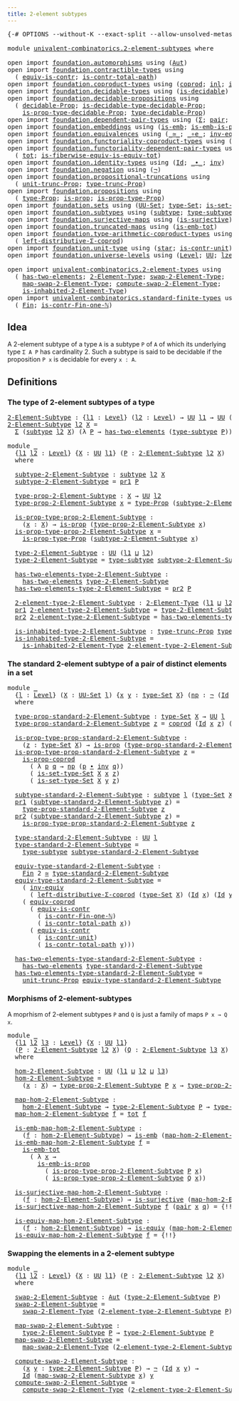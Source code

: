 ```yaml
---
title: 2-element subtypes
---
```


<pre class="Agda"><a id="44" class="Symbol">{-#</a> <a id="48" class="Keyword">OPTIONS</a> <a id="56" class="Pragma">--without-K</a> <a id="68" class="Pragma">--exact-split</a> <a id="82" class="Pragma">--allow-unsolved-metas</a> <a id="105" class="Symbol">#-}</a>

<a id="110" class="Keyword">module</a> <a id="117" href="univalent-combinatorics.2-element-subtypes.html" class="Module">univalent-combinatorics.2-element-subtypes</a> <a id="160" class="Keyword">where</a>

<a id="167" class="Keyword">open</a> <a id="172" class="Keyword">import</a> <a id="179" href="foundation.automorphisms.html" class="Module">foundation.automorphisms</a> <a id="204" class="Keyword">using</a> <a id="210" class="Symbol">(</a><a id="211" href="foundation.automorphisms.html#1210" class="Function">Aut</a><a id="214" class="Symbol">)</a>
<a id="216" class="Keyword">open</a> <a id="221" class="Keyword">import</a> <a id="228" href="foundation.contractible-types.html" class="Module">foundation.contractible-types</a> <a id="258" class="Keyword">using</a>
  <a id="266" class="Symbol">(</a> <a id="268" href="foundation-core.contractible-types.html#4237" class="Function">equiv-is-contr</a><a id="282" class="Symbol">;</a> <a id="284" href="foundation-core.contractible-types.html#1970" class="Function">is-contr-total-path</a><a id="303" class="Symbol">)</a>
<a id="305" class="Keyword">open</a> <a id="310" class="Keyword">import</a> <a id="317" href="foundation.coproduct-types.html" class="Module">foundation.coproduct-types</a> <a id="344" class="Keyword">using</a> <a id="350" class="Symbol">(</a><a id="351" href="foundation.coproduct-types.html#1168" class="Datatype">coprod</a><a id="357" class="Symbol">;</a> <a id="359" href="foundation.coproduct-types.html#1239" class="InductiveConstructor">inl</a><a id="362" class="Symbol">;</a> <a id="364" href="foundation.coproduct-types.html#1262" class="InductiveConstructor">inr</a><a id="367" class="Symbol">;</a> <a id="369" href="foundation.coproduct-types.html#5882" class="Function">is-prop-coprod</a><a id="383" class="Symbol">)</a>
<a id="385" class="Keyword">open</a> <a id="390" class="Keyword">import</a> <a id="397" href="foundation.decidable-types.html" class="Module">foundation.decidable-types</a> <a id="424" class="Keyword">using</a> <a id="430" class="Symbol">(</a><a id="431" href="foundation.decidable-types.html#1905" class="Function">is-decidable</a><a id="443" class="Symbol">)</a>
<a id="445" class="Keyword">open</a> <a id="450" class="Keyword">import</a> <a id="457" href="foundation.decidable-propositions.html" class="Module">foundation.decidable-propositions</a> <a id="491" class="Keyword">using</a>
  <a id="499" class="Symbol">(</a> <a id="501" href="foundation.decidable-propositions.html#1883" class="Function">decidable-Prop</a><a id="515" class="Symbol">;</a> <a id="517" href="foundation.decidable-propositions.html#2371" class="Function">is-decidable-type-decidable-Prop</a><a id="549" class="Symbol">;</a>
    <a id="555" href="foundation.decidable-propositions.html#2238" class="Function">is-prop-type-decidable-Prop</a><a id="582" class="Symbol">;</a> <a id="584" href="foundation.decidable-propositions.html#2141" class="Function">type-decidable-Prop</a><a id="603" class="Symbol">)</a>
<a id="605" class="Keyword">open</a> <a id="610" class="Keyword">import</a> <a id="617" href="foundation.dependent-pair-types.html" class="Module">foundation.dependent-pair-types</a> <a id="649" class="Keyword">using</a> <a id="655" class="Symbol">(</a><a id="656" href="foundation-core.dependent-pair-types.html#502" class="Record">Σ</a><a id="657" class="Symbol">;</a> <a id="659" href="foundation-core.dependent-pair-types.html#575" class="InductiveConstructor">pair</a><a id="663" class="Symbol">;</a> <a id="665" href="foundation-core.dependent-pair-types.html#592" class="Field">pr1</a><a id="668" class="Symbol">;</a> <a id="670" href="foundation-core.dependent-pair-types.html#604" class="Field">pr2</a><a id="673" class="Symbol">)</a>
<a id="675" class="Keyword">open</a> <a id="680" class="Keyword">import</a> <a id="687" href="foundation.embeddings.html" class="Module">foundation.embeddings</a> <a id="709" class="Keyword">using</a> <a id="715" class="Symbol">(</a><a id="716" href="foundation-core.embeddings.html#980" class="Function">is-emb</a><a id="722" class="Symbol">;</a> <a id="724" href="foundation.embeddings.html#2398" class="Function">is-emb-is-prop</a><a id="738" class="Symbol">)</a>
<a id="740" class="Keyword">open</a> <a id="745" class="Keyword">import</a> <a id="752" href="foundation.equivalences.html" class="Module">foundation.equivalences</a> <a id="776" class="Keyword">using</a> <a id="782" class="Symbol">(</a><a id="783" href="foundation-core.equivalences.html#1607" class="Function Operator">_≃_</a><a id="786" class="Symbol">;</a> <a id="788" href="foundation-core.equivalences.html#7843" class="Function Operator">_∘e_</a><a id="792" class="Symbol">;</a> <a id="794" href="foundation-core.equivalences.html#5707" class="Function">inv-equiv</a><a id="803" class="Symbol">;</a> <a id="805" href="foundation-core.equivalences.html#1542" class="Function">is-equiv</a><a id="813" class="Symbol">)</a>
<a id="815" class="Keyword">open</a> <a id="820" class="Keyword">import</a> <a id="827" href="foundation.functoriality-coproduct-types.html" class="Module">foundation.functoriality-coproduct-types</a> <a id="868" class="Keyword">using</a> <a id="874" class="Symbol">(</a><a id="875" href="foundation.functoriality-coproduct-types.html#4569" class="Function">equiv-coprod</a><a id="887" class="Symbol">)</a>
<a id="889" class="Keyword">open</a> <a id="894" class="Keyword">import</a> <a id="901" href="foundation.functoriality-dependent-pair-types.html" class="Module">foundation.functoriality-dependent-pair-types</a> <a id="947" class="Keyword">using</a>
  <a id="955" class="Symbol">(</a> <a id="957" href="foundation-core.functoriality-dependent-pair-types.html#1881" class="Function">tot</a><a id="960" class="Symbol">;</a> <a id="962" href="foundation-core.functoriality-dependent-pair-types.html#6256" class="Function">is-fiberwise-equiv-is-equiv-tot</a><a id="993" class="Symbol">)</a>
<a id="995" class="Keyword">open</a> <a id="1000" class="Keyword">import</a> <a id="1007" href="foundation.identity-types.html" class="Module">foundation.identity-types</a> <a id="1033" class="Keyword">using</a> <a id="1039" class="Symbol">(</a><a id="1040" href="foundation-core.identity-types.html#641" class="Datatype">Id</a><a id="1042" class="Symbol">;</a> <a id="1044" href="foundation-core.identity-types.html#1239" class="Function Operator">_∙_</a><a id="1047" class="Symbol">;</a> <a id="1049" href="foundation-core.identity-types.html#1552" class="Function">inv</a><a id="1052" class="Symbol">)</a>
<a id="1054" class="Keyword">open</a> <a id="1059" class="Keyword">import</a> <a id="1066" href="foundation.negation.html" class="Module">foundation.negation</a> <a id="1086" class="Keyword">using</a> <a id="1092" class="Symbol">(</a><a id="1093" href="foundation-core.negation.html#452" class="Function">¬</a><a id="1094" class="Symbol">)</a>
<a id="1096" class="Keyword">open</a> <a id="1101" class="Keyword">import</a> <a id="1108" href="foundation.propositional-truncations.html" class="Module">foundation.propositional-truncations</a> <a id="1145" class="Keyword">using</a>
  <a id="1153" class="Symbol">(</a> <a id="1155" href="foundation.propositional-truncations.html#2096" class="Function">unit-trunc-Prop</a><a id="1170" class="Symbol">;</a> <a id="1172" href="foundation.propositional-truncations.html#2012" class="Function">type-trunc-Prop</a><a id="1187" class="Symbol">)</a>
<a id="1189" class="Keyword">open</a> <a id="1194" class="Keyword">import</a> <a id="1201" href="foundation.propositions.html" class="Module">foundation.propositions</a> <a id="1225" class="Keyword">using</a>
  <a id="1233" class="Symbol">(</a> <a id="1235" href="foundation-core.propositions.html#1424" class="Function">type-Prop</a><a id="1244" class="Symbol">;</a> <a id="1246" href="foundation-core.propositions.html#1246" class="Function">is-prop</a><a id="1253" class="Symbol">;</a> <a id="1255" href="foundation-core.propositions.html#1491" class="Function">is-prop-type-Prop</a><a id="1272" class="Symbol">)</a>
<a id="1274" class="Keyword">open</a> <a id="1279" class="Keyword">import</a> <a id="1286" href="foundation.sets.html" class="Module">foundation.sets</a> <a id="1302" class="Keyword">using</a> <a id="1308" class="Symbol">(</a><a id="1309" href="foundation-core.sets.html#1177" class="Function">UU-Set</a><a id="1315" class="Symbol">;</a> <a id="1317" href="foundation-core.sets.html#1291" class="Function">type-Set</a><a id="1325" class="Symbol">;</a> <a id="1327" href="foundation-core.sets.html#1342" class="Function">is-set-type-Set</a><a id="1342" class="Symbol">)</a>
<a id="1344" class="Keyword">open</a> <a id="1349" class="Keyword">import</a> <a id="1356" href="foundation.subtypes.html" class="Module">foundation.subtypes</a> <a id="1376" class="Keyword">using</a> <a id="1382" class="Symbol">(</a><a id="1383" href="foundation-core.subtypes.html#1998" class="Function">subtype</a><a id="1390" class="Symbol">;</a> <a id="1392" href="foundation-core.subtypes.html#2362" class="Function">type-subtype</a><a id="1404" class="Symbol">)</a>
<a id="1406" class="Keyword">open</a> <a id="1411" class="Keyword">import</a> <a id="1418" href="foundation.surjective-maps.html" class="Module">foundation.surjective-maps</a> <a id="1445" class="Keyword">using</a> <a id="1451" class="Symbol">(</a><a id="1452" href="foundation.surjective-maps.html#1905" class="Function">is-surjective</a><a id="1465" class="Symbol">)</a>
<a id="1467" class="Keyword">open</a> <a id="1472" class="Keyword">import</a> <a id="1479" href="foundation.truncated-maps.html" class="Module">foundation.truncated-maps</a> <a id="1505" class="Keyword">using</a> <a id="1511" class="Symbol">(</a><a id="1512" href="foundation-core.truncated-maps.html#9389" class="Function">is-emb-tot</a><a id="1522" class="Symbol">)</a>
<a id="1524" class="Keyword">open</a> <a id="1529" class="Keyword">import</a> <a id="1536" href="foundation.type-arithmetic-coproduct-types.html" class="Module">foundation.type-arithmetic-coproduct-types</a> <a id="1579" class="Keyword">using</a>
  <a id="1587" class="Symbol">(</a> <a id="1589" href="foundation.type-arithmetic-coproduct-types.html#7217" class="Function">left-distributive-Σ-coprod</a><a id="1615" class="Symbol">)</a>
<a id="1617" class="Keyword">open</a> <a id="1622" class="Keyword">import</a> <a id="1629" href="foundation.unit-type.html" class="Module">foundation.unit-type</a> <a id="1650" class="Keyword">using</a> <a id="1656" class="Symbol">(</a><a id="1657" href="foundation.unit-type.html#999" class="InductiveConstructor">star</a><a id="1661" class="Symbol">;</a> <a id="1663" href="foundation.unit-type.html#1534" class="Function">is-contr-unit</a><a id="1676" class="Symbol">)</a>
<a id="1678" class="Keyword">open</a> <a id="1683" class="Keyword">import</a> <a id="1690" href="foundation.universe-levels.html" class="Module">foundation.universe-levels</a> <a id="1717" class="Keyword">using</a> <a id="1723" class="Symbol">(</a><a id="1724" href="Agda.Primitive.html#597" class="Postulate">Level</a><a id="1729" class="Symbol">;</a> <a id="1731" href="foundation-core.universe-levels.html#222" class="Primitive">UU</a><a id="1733" class="Symbol">;</a> <a id="1735" href="Agda.Primitive.html#764" class="Primitive">lzero</a><a id="1740" class="Symbol">;</a> <a id="1742" href="Agda.Primitive.html#780" class="Primitive">lsuc</a><a id="1746" class="Symbol">;</a> <a id="1748" href="Agda.Primitive.html#810" class="Primitive Operator">_⊔_</a><a id="1751" class="Symbol">)</a>

<a id="1754" class="Keyword">open</a> <a id="1759" class="Keyword">import</a> <a id="1766" href="univalent-combinatorics.2-element-types.html" class="Module">univalent-combinatorics.2-element-types</a> <a id="1806" class="Keyword">using</a>
  <a id="1814" class="Symbol">(</a> <a id="1816" href="univalent-combinatorics.2-element-types.html#4408" class="Function">has-two-elements</a><a id="1832" class="Symbol">;</a> <a id="1834" href="univalent-combinatorics.2-element-types.html#4743" class="Function">2-Element-Type</a><a id="1848" class="Symbol">;</a> <a id="1850" href="univalent-combinatorics.2-element-types.html#20848" class="Function">swap-2-Element-Type</a><a id="1869" class="Symbol">;</a>
    <a id="1875" href="univalent-combinatorics.2-element-types.html#21089" class="Function">map-swap-2-Element-Type</a><a id="1898" class="Symbol">;</a> <a id="1900" href="univalent-combinatorics.2-element-types.html#21849" class="Function">compute-swap-2-Element-Type</a><a id="1927" class="Symbol">;</a>
    <a id="1933" href="univalent-combinatorics.2-element-types.html#5137" class="Function">is-inhabited-2-Element-Type</a><a id="1960" class="Symbol">)</a>
<a id="1962" class="Keyword">open</a> <a id="1967" class="Keyword">import</a> <a id="1974" href="univalent-combinatorics.standard-finite-types.html" class="Module">univalent-combinatorics.standard-finite-types</a> <a id="2020" class="Keyword">using</a>
  <a id="2028" class="Symbol">(</a> <a id="2030" href="univalent-combinatorics.standard-finite-types.html#2085" class="Function">Fin</a><a id="2033" class="Symbol">;</a> <a id="2035" href="univalent-combinatorics.standard-finite-types.html#4375" class="Function">is-contr-Fin-one-ℕ</a><a id="2053" class="Symbol">)</a>
</pre>
## Idea

A 2-element subtype of a type `A` is a subtype `P` of `A` of which its underlying type `Σ A P` has cardinality 2. Such a subtype is said to be decidable if the proposition `P x` is decidable for every `x : A`.

## Definitions

### The type of 2-element subtypes of a type

<pre class="Agda"><a id="2-Element-Subtype"></a><a id="2350" href="univalent-combinatorics.2-element-subtypes.html#2350" class="Function">2-Element-Subtype</a> <a id="2368" class="Symbol">:</a> <a id="2370" class="Symbol">{</a><a id="2371" href="univalent-combinatorics.2-element-subtypes.html#2371" class="Bound">l1</a> <a id="2374" class="Symbol">:</a> <a id="2376" href="Agda.Primitive.html#597" class="Postulate">Level</a><a id="2381" class="Symbol">}</a> <a id="2383" class="Symbol">(</a><a id="2384" href="univalent-combinatorics.2-element-subtypes.html#2384" class="Bound">l2</a> <a id="2387" class="Symbol">:</a> <a id="2389" href="Agda.Primitive.html#597" class="Postulate">Level</a><a id="2394" class="Symbol">)</a> <a id="2396" class="Symbol">→</a> <a id="2398" href="foundation-core.universe-levels.html#222" class="Primitive">UU</a> <a id="2401" href="univalent-combinatorics.2-element-subtypes.html#2371" class="Bound">l1</a> <a id="2404" class="Symbol">→</a> <a id="2406" href="foundation-core.universe-levels.html#222" class="Primitive">UU</a> <a id="2409" class="Symbol">(</a><a id="2410" href="univalent-combinatorics.2-element-subtypes.html#2371" class="Bound">l1</a> <a id="2413" href="Agda.Primitive.html#810" class="Primitive Operator">⊔</a> <a id="2415" href="Agda.Primitive.html#780" class="Primitive">lsuc</a> <a id="2420" href="univalent-combinatorics.2-element-subtypes.html#2384" class="Bound">l2</a><a id="2422" class="Symbol">)</a>
<a id="2424" href="univalent-combinatorics.2-element-subtypes.html#2350" class="Function">2-Element-Subtype</a> <a id="2442" href="univalent-combinatorics.2-element-subtypes.html#2442" class="Bound">l2</a> <a id="2445" href="univalent-combinatorics.2-element-subtypes.html#2445" class="Bound">X</a> <a id="2447" class="Symbol">=</a>
  <a id="2451" href="foundation-core.dependent-pair-types.html#502" class="Record">Σ</a> <a id="2453" class="Symbol">(</a><a id="2454" href="foundation-core.subtypes.html#1998" class="Function">subtype</a> <a id="2462" href="univalent-combinatorics.2-element-subtypes.html#2442" class="Bound">l2</a> <a id="2465" href="univalent-combinatorics.2-element-subtypes.html#2445" class="Bound">X</a><a id="2466" class="Symbol">)</a> <a id="2468" class="Symbol">(λ</a> <a id="2471" href="univalent-combinatorics.2-element-subtypes.html#2471" class="Bound">P</a> <a id="2473" class="Symbol">→</a> <a id="2475" href="univalent-combinatorics.2-element-types.html#4408" class="Function">has-two-elements</a> <a id="2492" class="Symbol">(</a><a id="2493" href="foundation-core.subtypes.html#2362" class="Function">type-subtype</a> <a id="2506" href="univalent-combinatorics.2-element-subtypes.html#2471" class="Bound">P</a><a id="2507" class="Symbol">))</a>

<a id="2511" class="Keyword">module</a> <a id="2518" href="univalent-combinatorics.2-element-subtypes.html#2518" class="Module">_</a>
  <a id="2522" class="Symbol">{</a><a id="2523" href="univalent-combinatorics.2-element-subtypes.html#2523" class="Bound">l1</a> <a id="2526" href="univalent-combinatorics.2-element-subtypes.html#2526" class="Bound">l2</a> <a id="2529" class="Symbol">:</a> <a id="2531" href="Agda.Primitive.html#597" class="Postulate">Level</a><a id="2536" class="Symbol">}</a> <a id="2538" class="Symbol">{</a><a id="2539" href="univalent-combinatorics.2-element-subtypes.html#2539" class="Bound">X</a> <a id="2541" class="Symbol">:</a> <a id="2543" href="foundation-core.universe-levels.html#222" class="Primitive">UU</a> <a id="2546" href="univalent-combinatorics.2-element-subtypes.html#2523" class="Bound">l1</a><a id="2548" class="Symbol">}</a> <a id="2550" class="Symbol">(</a><a id="2551" href="univalent-combinatorics.2-element-subtypes.html#2551" class="Bound">P</a> <a id="2553" class="Symbol">:</a> <a id="2555" href="univalent-combinatorics.2-element-subtypes.html#2350" class="Function">2-Element-Subtype</a> <a id="2573" href="univalent-combinatorics.2-element-subtypes.html#2526" class="Bound">l2</a> <a id="2576" href="univalent-combinatorics.2-element-subtypes.html#2539" class="Bound">X</a><a id="2577" class="Symbol">)</a>
  <a id="2581" class="Keyword">where</a>
  
  <a id="2592" href="univalent-combinatorics.2-element-subtypes.html#2592" class="Function">subtype-2-Element-Subtype</a> <a id="2618" class="Symbol">:</a> <a id="2620" href="foundation-core.subtypes.html#1998" class="Function">subtype</a> <a id="2628" href="univalent-combinatorics.2-element-subtypes.html#2526" class="Bound">l2</a> <a id="2631" href="univalent-combinatorics.2-element-subtypes.html#2539" class="Bound">X</a>
  <a id="2635" href="univalent-combinatorics.2-element-subtypes.html#2592" class="Function">subtype-2-Element-Subtype</a> <a id="2661" class="Symbol">=</a> <a id="2663" href="foundation-core.dependent-pair-types.html#592" class="Field">pr1</a> <a id="2667" href="univalent-combinatorics.2-element-subtypes.html#2551" class="Bound">P</a>

  <a id="2672" href="univalent-combinatorics.2-element-subtypes.html#2672" class="Function">type-prop-2-Element-Subtype</a> <a id="2700" class="Symbol">:</a> <a id="2702" href="univalent-combinatorics.2-element-subtypes.html#2539" class="Bound">X</a> <a id="2704" class="Symbol">→</a> <a id="2706" href="foundation-core.universe-levels.html#222" class="Primitive">UU</a> <a id="2709" href="univalent-combinatorics.2-element-subtypes.html#2526" class="Bound">l2</a>
  <a id="2714" href="univalent-combinatorics.2-element-subtypes.html#2672" class="Function">type-prop-2-Element-Subtype</a> <a id="2742" href="univalent-combinatorics.2-element-subtypes.html#2742" class="Bound">x</a> <a id="2744" class="Symbol">=</a> <a id="2746" href="foundation-core.propositions.html#1424" class="Function">type-Prop</a> <a id="2756" class="Symbol">(</a><a id="2757" href="univalent-combinatorics.2-element-subtypes.html#2592" class="Function">subtype-2-Element-Subtype</a> <a id="2783" href="univalent-combinatorics.2-element-subtypes.html#2742" class="Bound">x</a><a id="2784" class="Symbol">)</a>

  <a id="2789" href="univalent-combinatorics.2-element-subtypes.html#2789" class="Function">is-prop-type-prop-2-Element-Subtype</a> <a id="2825" class="Symbol">:</a>
    <a id="2831" class="Symbol">(</a><a id="2832" href="univalent-combinatorics.2-element-subtypes.html#2832" class="Bound">x</a> <a id="2834" class="Symbol">:</a> <a id="2836" href="univalent-combinatorics.2-element-subtypes.html#2539" class="Bound">X</a><a id="2837" class="Symbol">)</a> <a id="2839" class="Symbol">→</a> <a id="2841" href="foundation-core.propositions.html#1246" class="Function">is-prop</a> <a id="2849" class="Symbol">(</a><a id="2850" href="univalent-combinatorics.2-element-subtypes.html#2672" class="Function">type-prop-2-Element-Subtype</a> <a id="2878" href="univalent-combinatorics.2-element-subtypes.html#2832" class="Bound">x</a><a id="2879" class="Symbol">)</a>
  <a id="2883" href="univalent-combinatorics.2-element-subtypes.html#2789" class="Function">is-prop-type-prop-2-Element-Subtype</a> <a id="2919" href="univalent-combinatorics.2-element-subtypes.html#2919" class="Bound">x</a> <a id="2921" class="Symbol">=</a>
    <a id="2927" href="foundation-core.propositions.html#1491" class="Function">is-prop-type-Prop</a> <a id="2945" class="Symbol">(</a><a id="2946" href="univalent-combinatorics.2-element-subtypes.html#2592" class="Function">subtype-2-Element-Subtype</a> <a id="2972" href="univalent-combinatorics.2-element-subtypes.html#2919" class="Bound">x</a><a id="2973" class="Symbol">)</a>

  <a id="2978" href="univalent-combinatorics.2-element-subtypes.html#2978" class="Function">type-2-Element-Subtype</a> <a id="3001" class="Symbol">:</a> <a id="3003" href="foundation-core.universe-levels.html#222" class="Primitive">UU</a> <a id="3006" class="Symbol">(</a><a id="3007" href="univalent-combinatorics.2-element-subtypes.html#2523" class="Bound">l1</a> <a id="3010" href="Agda.Primitive.html#810" class="Primitive Operator">⊔</a> <a id="3012" href="univalent-combinatorics.2-element-subtypes.html#2526" class="Bound">l2</a><a id="3014" class="Symbol">)</a>
  <a id="3018" href="univalent-combinatorics.2-element-subtypes.html#2978" class="Function">type-2-Element-Subtype</a> <a id="3041" class="Symbol">=</a> <a id="3043" href="foundation-core.subtypes.html#2362" class="Function">type-subtype</a> <a id="3056" href="univalent-combinatorics.2-element-subtypes.html#2592" class="Function">subtype-2-Element-Subtype</a>

  <a id="3085" href="univalent-combinatorics.2-element-subtypes.html#3085" class="Function">has-two-elements-type-2-Element-Subtype</a> <a id="3125" class="Symbol">:</a>
    <a id="3131" href="univalent-combinatorics.2-element-types.html#4408" class="Function">has-two-elements</a> <a id="3148" href="univalent-combinatorics.2-element-subtypes.html#2978" class="Function">type-2-Element-Subtype</a>
  <a id="3173" href="univalent-combinatorics.2-element-subtypes.html#3085" class="Function">has-two-elements-type-2-Element-Subtype</a> <a id="3213" class="Symbol">=</a> <a id="3215" href="foundation-core.dependent-pair-types.html#604" class="Field">pr2</a> <a id="3219" href="univalent-combinatorics.2-element-subtypes.html#2551" class="Bound">P</a>

  <a id="3224" href="univalent-combinatorics.2-element-subtypes.html#3224" class="Function">2-element-type-2-Element-Subtype</a> <a id="3257" class="Symbol">:</a> <a id="3259" href="univalent-combinatorics.2-element-types.html#4743" class="Function">2-Element-Type</a> <a id="3274" class="Symbol">(</a><a id="3275" href="univalent-combinatorics.2-element-subtypes.html#2523" class="Bound">l1</a> <a id="3278" href="Agda.Primitive.html#810" class="Primitive Operator">⊔</a> <a id="3280" href="univalent-combinatorics.2-element-subtypes.html#2526" class="Bound">l2</a><a id="3282" class="Symbol">)</a>
  <a id="3286" href="foundation-core.dependent-pair-types.html#592" class="Field">pr1</a> <a id="3290" href="univalent-combinatorics.2-element-subtypes.html#3224" class="Function">2-element-type-2-Element-Subtype</a> <a id="3323" class="Symbol">=</a> <a id="3325" href="univalent-combinatorics.2-element-subtypes.html#2978" class="Function">type-2-Element-Subtype</a>
  <a id="3350" href="foundation-core.dependent-pair-types.html#604" class="Field">pr2</a> <a id="3354" href="univalent-combinatorics.2-element-subtypes.html#3224" class="Function">2-element-type-2-Element-Subtype</a> <a id="3387" class="Symbol">=</a> <a id="3389" href="univalent-combinatorics.2-element-subtypes.html#3085" class="Function">has-two-elements-type-2-Element-Subtype</a>

  <a id="3432" href="univalent-combinatorics.2-element-subtypes.html#3432" class="Function">is-inhabited-type-2-Element-Subtype</a> <a id="3468" class="Symbol">:</a> <a id="3470" href="foundation.propositional-truncations.html#2012" class="Function">type-trunc-Prop</a> <a id="3486" href="univalent-combinatorics.2-element-subtypes.html#2978" class="Function">type-2-Element-Subtype</a>
  <a id="3511" href="univalent-combinatorics.2-element-subtypes.html#3432" class="Function">is-inhabited-type-2-Element-Subtype</a> <a id="3547" class="Symbol">=</a>
    <a id="3553" href="univalent-combinatorics.2-element-types.html#5137" class="Function">is-inhabited-2-Element-Type</a> <a id="3581" href="univalent-combinatorics.2-element-subtypes.html#3224" class="Function">2-element-type-2-Element-Subtype</a>
</pre>
### The standard 2-element subtype of a pair of distinct elements in a set

<pre class="Agda"><a id="3703" class="Keyword">module</a> <a id="3710" href="univalent-combinatorics.2-element-subtypes.html#3710" class="Module">_</a>
  <a id="3714" class="Symbol">{</a><a id="3715" href="univalent-combinatorics.2-element-subtypes.html#3715" class="Bound">l</a> <a id="3717" class="Symbol">:</a> <a id="3719" href="Agda.Primitive.html#597" class="Postulate">Level</a><a id="3724" class="Symbol">}</a> <a id="3726" class="Symbol">(</a><a id="3727" href="univalent-combinatorics.2-element-subtypes.html#3727" class="Bound">X</a> <a id="3729" class="Symbol">:</a> <a id="3731" href="foundation-core.sets.html#1177" class="Function">UU-Set</a> <a id="3738" href="univalent-combinatorics.2-element-subtypes.html#3715" class="Bound">l</a><a id="3739" class="Symbol">)</a> <a id="3741" class="Symbol">{</a><a id="3742" href="univalent-combinatorics.2-element-subtypes.html#3742" class="Bound">x</a> <a id="3744" href="univalent-combinatorics.2-element-subtypes.html#3744" class="Bound">y</a> <a id="3746" class="Symbol">:</a> <a id="3748" href="foundation-core.sets.html#1291" class="Function">type-Set</a> <a id="3757" href="univalent-combinatorics.2-element-subtypes.html#3727" class="Bound">X</a><a id="3758" class="Symbol">}</a> <a id="3760" class="Symbol">(</a><a id="3761" href="univalent-combinatorics.2-element-subtypes.html#3761" class="Bound">np</a> <a id="3764" class="Symbol">:</a> <a id="3766" href="foundation-core.negation.html#452" class="Function">¬</a> <a id="3768" class="Symbol">(</a><a id="3769" href="foundation-core.identity-types.html#641" class="Datatype">Id</a> <a id="3772" href="univalent-combinatorics.2-element-subtypes.html#3742" class="Bound">x</a> <a id="3774" href="univalent-combinatorics.2-element-subtypes.html#3744" class="Bound">y</a><a id="3775" class="Symbol">))</a>
  <a id="3780" class="Keyword">where</a>

  <a id="3789" href="univalent-combinatorics.2-element-subtypes.html#3789" class="Function">type-prop-standard-2-Element-Subtype</a> <a id="3826" class="Symbol">:</a> <a id="3828" href="foundation-core.sets.html#1291" class="Function">type-Set</a> <a id="3837" href="univalent-combinatorics.2-element-subtypes.html#3727" class="Bound">X</a> <a id="3839" class="Symbol">→</a> <a id="3841" href="foundation-core.universe-levels.html#222" class="Primitive">UU</a> <a id="3844" href="univalent-combinatorics.2-element-subtypes.html#3715" class="Bound">l</a>
  <a id="3848" href="univalent-combinatorics.2-element-subtypes.html#3789" class="Function">type-prop-standard-2-Element-Subtype</a> <a id="3885" href="univalent-combinatorics.2-element-subtypes.html#3885" class="Bound">z</a> <a id="3887" class="Symbol">=</a> <a id="3889" href="foundation.coproduct-types.html#1168" class="Datatype">coprod</a> <a id="3896" class="Symbol">(</a><a id="3897" href="foundation-core.identity-types.html#641" class="Datatype">Id</a> <a id="3900" href="univalent-combinatorics.2-element-subtypes.html#3742" class="Bound">x</a> <a id="3902" href="univalent-combinatorics.2-element-subtypes.html#3885" class="Bound">z</a><a id="3903" class="Symbol">)</a> <a id="3905" class="Symbol">(</a><a id="3906" href="foundation-core.identity-types.html#641" class="Datatype">Id</a> <a id="3909" href="univalent-combinatorics.2-element-subtypes.html#3744" class="Bound">y</a> <a id="3911" href="univalent-combinatorics.2-element-subtypes.html#3885" class="Bound">z</a><a id="3912" class="Symbol">)</a>

  <a id="3917" href="univalent-combinatorics.2-element-subtypes.html#3917" class="Function">is-prop-type-prop-standard-2-Element-Subtype</a> <a id="3962" class="Symbol">:</a>
    <a id="3968" class="Symbol">(</a><a id="3969" href="univalent-combinatorics.2-element-subtypes.html#3969" class="Bound">z</a> <a id="3971" class="Symbol">:</a> <a id="3973" href="foundation-core.sets.html#1291" class="Function">type-Set</a> <a id="3982" href="univalent-combinatorics.2-element-subtypes.html#3727" class="Bound">X</a><a id="3983" class="Symbol">)</a> <a id="3985" class="Symbol">→</a> <a id="3987" href="foundation-core.propositions.html#1246" class="Function">is-prop</a> <a id="3995" class="Symbol">(</a><a id="3996" href="univalent-combinatorics.2-element-subtypes.html#3789" class="Function">type-prop-standard-2-Element-Subtype</a> <a id="4033" href="univalent-combinatorics.2-element-subtypes.html#3969" class="Bound">z</a><a id="4034" class="Symbol">)</a>
  <a id="4038" href="univalent-combinatorics.2-element-subtypes.html#3917" class="Function">is-prop-type-prop-standard-2-Element-Subtype</a> <a id="4083" href="univalent-combinatorics.2-element-subtypes.html#4083" class="Bound">z</a> <a id="4085" class="Symbol">=</a>
    <a id="4091" href="foundation.coproduct-types.html#5882" class="Function">is-prop-coprod</a>
      <a id="4112" class="Symbol">(</a> <a id="4114" class="Symbol">λ</a> <a id="4116" href="univalent-combinatorics.2-element-subtypes.html#4116" class="Bound">p</a> <a id="4118" href="univalent-combinatorics.2-element-subtypes.html#4118" class="Bound">q</a> <a id="4120" class="Symbol">→</a> <a id="4122" href="univalent-combinatorics.2-element-subtypes.html#3761" class="Bound">np</a> <a id="4125" class="Symbol">(</a><a id="4126" href="univalent-combinatorics.2-element-subtypes.html#4116" class="Bound">p</a> <a id="4128" href="foundation-core.identity-types.html#1239" class="Function Operator">∙</a> <a id="4130" href="foundation-core.identity-types.html#1552" class="Function">inv</a> <a id="4134" href="univalent-combinatorics.2-element-subtypes.html#4118" class="Bound">q</a><a id="4135" class="Symbol">))</a>
      <a id="4144" class="Symbol">(</a> <a id="4146" href="foundation-core.sets.html#1342" class="Function">is-set-type-Set</a> <a id="4162" href="univalent-combinatorics.2-element-subtypes.html#3727" class="Bound">X</a> <a id="4164" href="univalent-combinatorics.2-element-subtypes.html#3742" class="Bound">x</a> <a id="4166" href="univalent-combinatorics.2-element-subtypes.html#4083" class="Bound">z</a><a id="4167" class="Symbol">)</a>
      <a id="4175" class="Symbol">(</a> <a id="4177" href="foundation-core.sets.html#1342" class="Function">is-set-type-Set</a> <a id="4193" href="univalent-combinatorics.2-element-subtypes.html#3727" class="Bound">X</a> <a id="4195" href="univalent-combinatorics.2-element-subtypes.html#3744" class="Bound">y</a> <a id="4197" href="univalent-combinatorics.2-element-subtypes.html#4083" class="Bound">z</a><a id="4198" class="Symbol">)</a>

  <a id="4203" href="univalent-combinatorics.2-element-subtypes.html#4203" class="Function">subtype-standard-2-Element-Subtype</a> <a id="4238" class="Symbol">:</a> <a id="4240" href="foundation-core.subtypes.html#1998" class="Function">subtype</a> <a id="4248" href="univalent-combinatorics.2-element-subtypes.html#3715" class="Bound">l</a> <a id="4250" class="Symbol">(</a><a id="4251" href="foundation-core.sets.html#1291" class="Function">type-Set</a> <a id="4260" href="univalent-combinatorics.2-element-subtypes.html#3727" class="Bound">X</a><a id="4261" class="Symbol">)</a>
  <a id="4265" href="foundation-core.dependent-pair-types.html#592" class="Field">pr1</a> <a id="4269" class="Symbol">(</a><a id="4270" href="univalent-combinatorics.2-element-subtypes.html#4203" class="Function">subtype-standard-2-Element-Subtype</a> <a id="4305" href="univalent-combinatorics.2-element-subtypes.html#4305" class="Bound">z</a><a id="4306" class="Symbol">)</a> <a id="4308" class="Symbol">=</a>
    <a id="4314" href="univalent-combinatorics.2-element-subtypes.html#3789" class="Function">type-prop-standard-2-Element-Subtype</a> <a id="4351" href="univalent-combinatorics.2-element-subtypes.html#4305" class="Bound">z</a>
  <a id="4355" href="foundation-core.dependent-pair-types.html#604" class="Field">pr2</a> <a id="4359" class="Symbol">(</a><a id="4360" href="univalent-combinatorics.2-element-subtypes.html#4203" class="Function">subtype-standard-2-Element-Subtype</a> <a id="4395" href="univalent-combinatorics.2-element-subtypes.html#4395" class="Bound">z</a><a id="4396" class="Symbol">)</a> <a id="4398" class="Symbol">=</a>
    <a id="4404" href="univalent-combinatorics.2-element-subtypes.html#3917" class="Function">is-prop-type-prop-standard-2-Element-Subtype</a> <a id="4449" href="univalent-combinatorics.2-element-subtypes.html#4395" class="Bound">z</a>

  <a id="4454" href="univalent-combinatorics.2-element-subtypes.html#4454" class="Function">type-standard-2-Element-Subtype</a> <a id="4486" class="Symbol">:</a> <a id="4488" href="foundation-core.universe-levels.html#222" class="Primitive">UU</a> <a id="4491" href="univalent-combinatorics.2-element-subtypes.html#3715" class="Bound">l</a>
  <a id="4495" href="univalent-combinatorics.2-element-subtypes.html#4454" class="Function">type-standard-2-Element-Subtype</a> <a id="4527" class="Symbol">=</a>
    <a id="4533" href="foundation-core.subtypes.html#2362" class="Function">type-subtype</a> <a id="4546" href="univalent-combinatorics.2-element-subtypes.html#4203" class="Function">subtype-standard-2-Element-Subtype</a>

  <a id="4584" href="univalent-combinatorics.2-element-subtypes.html#4584" class="Function">equiv-type-standard-2-Element-Subtype</a> <a id="4622" class="Symbol">:</a>
    <a id="4628" href="univalent-combinatorics.standard-finite-types.html#2085" class="Function">Fin</a> <a id="4632" class="Number">2</a> <a id="4634" href="foundation-core.equivalences.html#1607" class="Function Operator">≃</a> <a id="4636" href="univalent-combinatorics.2-element-subtypes.html#4454" class="Function">type-standard-2-Element-Subtype</a>
  <a id="4670" href="univalent-combinatorics.2-element-subtypes.html#4584" class="Function">equiv-type-standard-2-Element-Subtype</a> <a id="4708" class="Symbol">=</a>
    <a id="4714" class="Symbol">(</a> <a id="4716" href="foundation-core.equivalences.html#5707" class="Function">inv-equiv</a>
      <a id="4732" class="Symbol">(</a> <a id="4734" href="foundation.type-arithmetic-coproduct-types.html#7217" class="Function">left-distributive-Σ-coprod</a> <a id="4761" class="Symbol">(</a><a id="4762" href="foundation-core.sets.html#1291" class="Function">type-Set</a> <a id="4771" href="univalent-combinatorics.2-element-subtypes.html#3727" class="Bound">X</a><a id="4772" class="Symbol">)</a> <a id="4774" class="Symbol">(</a><a id="4775" href="foundation-core.identity-types.html#641" class="Datatype">Id</a> <a id="4778" href="univalent-combinatorics.2-element-subtypes.html#3742" class="Bound">x</a><a id="4779" class="Symbol">)</a> <a id="4781" class="Symbol">(</a><a id="4782" href="foundation-core.identity-types.html#641" class="Datatype">Id</a> <a id="4785" href="univalent-combinatorics.2-element-subtypes.html#3744" class="Bound">y</a><a id="4786" class="Symbol">)))</a> <a id="4790" href="foundation-core.equivalences.html#7843" class="Function Operator">∘e</a>
    <a id="4797" class="Symbol">(</a> <a id="4799" href="foundation.functoriality-coproduct-types.html#4569" class="Function">equiv-coprod</a>
      <a id="4818" class="Symbol">(</a> <a id="4820" href="foundation-core.contractible-types.html#4237" class="Function">equiv-is-contr</a>
        <a id="4843" class="Symbol">(</a> <a id="4845" href="univalent-combinatorics.standard-finite-types.html#4375" class="Function">is-contr-Fin-one-ℕ</a><a id="4863" class="Symbol">)</a>
        <a id="4873" class="Symbol">(</a> <a id="4875" href="foundation-core.contractible-types.html#1970" class="Function">is-contr-total-path</a> <a id="4895" href="univalent-combinatorics.2-element-subtypes.html#3742" class="Bound">x</a><a id="4896" class="Symbol">))</a>
      <a id="4905" class="Symbol">(</a> <a id="4907" href="foundation-core.contractible-types.html#4237" class="Function">equiv-is-contr</a>
        <a id="4930" class="Symbol">(</a> <a id="4932" href="foundation.unit-type.html#1534" class="Function">is-contr-unit</a><a id="4945" class="Symbol">)</a>
        <a id="4955" class="Symbol">(</a> <a id="4957" href="foundation-core.contractible-types.html#1970" class="Function">is-contr-total-path</a> <a id="4977" href="univalent-combinatorics.2-element-subtypes.html#3744" class="Bound">y</a><a id="4978" class="Symbol">)))</a>

  <a id="4985" href="univalent-combinatorics.2-element-subtypes.html#4985" class="Function">has-two-elements-type-standard-2-Element-Subtype</a> <a id="5034" class="Symbol">:</a>
    <a id="5040" href="univalent-combinatorics.2-element-types.html#4408" class="Function">has-two-elements</a> <a id="5057" href="univalent-combinatorics.2-element-subtypes.html#4454" class="Function">type-standard-2-Element-Subtype</a>
  <a id="5091" href="univalent-combinatorics.2-element-subtypes.html#4985" class="Function">has-two-elements-type-standard-2-Element-Subtype</a> <a id="5140" class="Symbol">=</a>
    <a id="5146" href="foundation.propositional-truncations.html#2096" class="Function">unit-trunc-Prop</a> <a id="5162" href="univalent-combinatorics.2-element-subtypes.html#4584" class="Function">equiv-type-standard-2-Element-Subtype</a>
</pre>
### Morphisms of 2-element-subtypes

A moprhism of 2-element subtypes `P` and `Q` is just a family of maps `P x → Q x`.

<pre class="Agda"><a id="5334" class="Keyword">module</a> <a id="5341" href="univalent-combinatorics.2-element-subtypes.html#5341" class="Module">_</a>
  <a id="5345" class="Symbol">{</a><a id="5346" href="univalent-combinatorics.2-element-subtypes.html#5346" class="Bound">l1</a> <a id="5349" href="univalent-combinatorics.2-element-subtypes.html#5349" class="Bound">l2</a> <a id="5352" href="univalent-combinatorics.2-element-subtypes.html#5352" class="Bound">l3</a> <a id="5355" class="Symbol">:</a> <a id="5357" href="Agda.Primitive.html#597" class="Postulate">Level</a><a id="5362" class="Symbol">}</a> <a id="5364" class="Symbol">{</a><a id="5365" href="univalent-combinatorics.2-element-subtypes.html#5365" class="Bound">X</a> <a id="5367" class="Symbol">:</a> <a id="5369" href="foundation-core.universe-levels.html#222" class="Primitive">UU</a> <a id="5372" href="univalent-combinatorics.2-element-subtypes.html#5346" class="Bound">l1</a><a id="5374" class="Symbol">}</a>
  <a id="5378" class="Symbol">(</a><a id="5379" href="univalent-combinatorics.2-element-subtypes.html#5379" class="Bound">P</a> <a id="5381" class="Symbol">:</a> <a id="5383" href="univalent-combinatorics.2-element-subtypes.html#2350" class="Function">2-Element-Subtype</a> <a id="5401" href="univalent-combinatorics.2-element-subtypes.html#5349" class="Bound">l2</a> <a id="5404" href="univalent-combinatorics.2-element-subtypes.html#5365" class="Bound">X</a><a id="5405" class="Symbol">)</a> <a id="5407" class="Symbol">(</a><a id="5408" href="univalent-combinatorics.2-element-subtypes.html#5408" class="Bound">Q</a> <a id="5410" class="Symbol">:</a> <a id="5412" href="univalent-combinatorics.2-element-subtypes.html#2350" class="Function">2-Element-Subtype</a> <a id="5430" href="univalent-combinatorics.2-element-subtypes.html#5352" class="Bound">l3</a> <a id="5433" href="univalent-combinatorics.2-element-subtypes.html#5365" class="Bound">X</a><a id="5434" class="Symbol">)</a>
  <a id="5438" class="Keyword">where</a>
  
  <a id="5449" href="univalent-combinatorics.2-element-subtypes.html#5449" class="Function">hom-2-Element-Subtype</a> <a id="5471" class="Symbol">:</a> <a id="5473" href="foundation-core.universe-levels.html#222" class="Primitive">UU</a> <a id="5476" class="Symbol">(</a><a id="5477" href="univalent-combinatorics.2-element-subtypes.html#5346" class="Bound">l1</a> <a id="5480" href="Agda.Primitive.html#810" class="Primitive Operator">⊔</a> <a id="5482" href="univalent-combinatorics.2-element-subtypes.html#5349" class="Bound">l2</a> <a id="5485" href="Agda.Primitive.html#810" class="Primitive Operator">⊔</a> <a id="5487" href="univalent-combinatorics.2-element-subtypes.html#5352" class="Bound">l3</a><a id="5489" class="Symbol">)</a>
  <a id="5493" href="univalent-combinatorics.2-element-subtypes.html#5449" class="Function">hom-2-Element-Subtype</a> <a id="5515" class="Symbol">=</a>
    <a id="5521" class="Symbol">(</a><a id="5522" href="univalent-combinatorics.2-element-subtypes.html#5522" class="Bound">x</a> <a id="5524" class="Symbol">:</a> <a id="5526" href="univalent-combinatorics.2-element-subtypes.html#5365" class="Bound">X</a><a id="5527" class="Symbol">)</a> <a id="5529" class="Symbol">→</a> <a id="5531" href="univalent-combinatorics.2-element-subtypes.html#2672" class="Function">type-prop-2-Element-Subtype</a> <a id="5559" href="univalent-combinatorics.2-element-subtypes.html#5379" class="Bound">P</a> <a id="5561" href="univalent-combinatorics.2-element-subtypes.html#5522" class="Bound">x</a> <a id="5563" class="Symbol">→</a> <a id="5565" href="univalent-combinatorics.2-element-subtypes.html#2672" class="Function">type-prop-2-Element-Subtype</a> <a id="5593" href="univalent-combinatorics.2-element-subtypes.html#5408" class="Bound">Q</a> <a id="5595" href="univalent-combinatorics.2-element-subtypes.html#5522" class="Bound">x</a>

  <a id="5600" href="univalent-combinatorics.2-element-subtypes.html#5600" class="Function">map-hom-2-Element-Subtype</a> <a id="5626" class="Symbol">:</a>
    <a id="5632" href="univalent-combinatorics.2-element-subtypes.html#5449" class="Function">hom-2-Element-Subtype</a> <a id="5654" class="Symbol">→</a> <a id="5656" href="univalent-combinatorics.2-element-subtypes.html#2978" class="Function">type-2-Element-Subtype</a> <a id="5679" href="univalent-combinatorics.2-element-subtypes.html#5379" class="Bound">P</a> <a id="5681" class="Symbol">→</a> <a id="5683" href="univalent-combinatorics.2-element-subtypes.html#2978" class="Function">type-2-Element-Subtype</a> <a id="5706" href="univalent-combinatorics.2-element-subtypes.html#5408" class="Bound">Q</a>
  <a id="5710" href="univalent-combinatorics.2-element-subtypes.html#5600" class="Function">map-hom-2-Element-Subtype</a> <a id="5736" href="univalent-combinatorics.2-element-subtypes.html#5736" class="Bound">f</a> <a id="5738" class="Symbol">=</a> <a id="5740" href="foundation-core.functoriality-dependent-pair-types.html#1881" class="Function">tot</a> <a id="5744" href="univalent-combinatorics.2-element-subtypes.html#5736" class="Bound">f</a>

  <a id="5749" href="univalent-combinatorics.2-element-subtypes.html#5749" class="Function">is-emb-map-hom-2-Element-Subtype</a> <a id="5782" class="Symbol">:</a>
    <a id="5788" class="Symbol">(</a><a id="5789" href="univalent-combinatorics.2-element-subtypes.html#5789" class="Bound">f</a> <a id="5791" class="Symbol">:</a> <a id="5793" href="univalent-combinatorics.2-element-subtypes.html#5449" class="Function">hom-2-Element-Subtype</a><a id="5814" class="Symbol">)</a> <a id="5816" class="Symbol">→</a> <a id="5818" href="foundation-core.embeddings.html#980" class="Function">is-emb</a> <a id="5825" class="Symbol">(</a><a id="5826" href="univalent-combinatorics.2-element-subtypes.html#5600" class="Function">map-hom-2-Element-Subtype</a> <a id="5852" href="univalent-combinatorics.2-element-subtypes.html#5789" class="Bound">f</a><a id="5853" class="Symbol">)</a>
  <a id="5857" href="univalent-combinatorics.2-element-subtypes.html#5749" class="Function">is-emb-map-hom-2-Element-Subtype</a> <a id="5890" href="univalent-combinatorics.2-element-subtypes.html#5890" class="Bound">f</a> <a id="5892" class="Symbol">=</a>
    <a id="5898" href="foundation-core.truncated-maps.html#9389" class="Function">is-emb-tot</a>
      <a id="5915" class="Symbol">(</a> <a id="5917" class="Symbol">λ</a> <a id="5919" href="univalent-combinatorics.2-element-subtypes.html#5919" class="Bound">x</a> <a id="5921" class="Symbol">→</a>
        <a id="5931" href="foundation.embeddings.html#2398" class="Function">is-emb-is-prop</a>
          <a id="5956" class="Symbol">(</a> <a id="5958" href="univalent-combinatorics.2-element-subtypes.html#2789" class="Function">is-prop-type-prop-2-Element-Subtype</a> <a id="5994" href="univalent-combinatorics.2-element-subtypes.html#5379" class="Bound">P</a> <a id="5996" href="univalent-combinatorics.2-element-subtypes.html#5919" class="Bound">x</a><a id="5997" class="Symbol">)</a>
          <a id="6009" class="Symbol">(</a> <a id="6011" href="univalent-combinatorics.2-element-subtypes.html#2789" class="Function">is-prop-type-prop-2-Element-Subtype</a> <a id="6047" href="univalent-combinatorics.2-element-subtypes.html#5408" class="Bound">Q</a> <a id="6049" href="univalent-combinatorics.2-element-subtypes.html#5919" class="Bound">x</a><a id="6050" class="Symbol">))</a>

  <a id="6056" href="univalent-combinatorics.2-element-subtypes.html#6056" class="Function">is-surjective-map-hom-2-Element-Subtype</a> <a id="6096" class="Symbol">:</a>
    <a id="6102" class="Symbol">(</a><a id="6103" href="univalent-combinatorics.2-element-subtypes.html#6103" class="Bound">f</a> <a id="6105" class="Symbol">:</a> <a id="6107" href="univalent-combinatorics.2-element-subtypes.html#5449" class="Function">hom-2-Element-Subtype</a><a id="6128" class="Symbol">)</a> <a id="6130" class="Symbol">→</a> <a id="6132" href="foundation.surjective-maps.html#1905" class="Function">is-surjective</a> <a id="6146" class="Symbol">(</a><a id="6147" href="univalent-combinatorics.2-element-subtypes.html#5600" class="Function">map-hom-2-Element-Subtype</a> <a id="6173" href="univalent-combinatorics.2-element-subtypes.html#6103" class="Bound">f</a><a id="6174" class="Symbol">)</a>
  <a id="6178" href="univalent-combinatorics.2-element-subtypes.html#6056" class="Function">is-surjective-map-hom-2-Element-Subtype</a> <a id="6218" href="univalent-combinatorics.2-element-subtypes.html#6218" class="Bound">f</a> <a id="6220" class="Symbol">(</a><a id="6221" href="foundation-core.dependent-pair-types.html#575" class="InductiveConstructor">pair</a> <a id="6226" href="univalent-combinatorics.2-element-subtypes.html#6226" class="Bound">x</a> <a id="6228" href="univalent-combinatorics.2-element-subtypes.html#6228" class="Bound">q</a><a id="6229" class="Symbol">)</a> <a id="6231" class="Symbol">=</a> <a id="6233" class="Hole">{!!}</a>

  <a id="6241" href="univalent-combinatorics.2-element-subtypes.html#6241" class="Function">is-equiv-map-hom-2-Element-Subtype</a> <a id="6276" class="Symbol">:</a>
    <a id="6282" class="Symbol">(</a><a id="6283" href="univalent-combinatorics.2-element-subtypes.html#6283" class="Bound">f</a> <a id="6285" class="Symbol">:</a> <a id="6287" href="univalent-combinatorics.2-element-subtypes.html#5449" class="Function">hom-2-Element-Subtype</a><a id="6308" class="Symbol">)</a> <a id="6310" class="Symbol">→</a> <a id="6312" href="foundation-core.equivalences.html#1542" class="Function">is-equiv</a> <a id="6321" class="Symbol">(</a><a id="6322" href="univalent-combinatorics.2-element-subtypes.html#5600" class="Function">map-hom-2-Element-Subtype</a> <a id="6348" href="univalent-combinatorics.2-element-subtypes.html#6283" class="Bound">f</a><a id="6349" class="Symbol">)</a>
  <a id="6353" href="univalent-combinatorics.2-element-subtypes.html#6241" class="Function">is-equiv-map-hom-2-Element-Subtype</a> <a id="6388" href="univalent-combinatorics.2-element-subtypes.html#6388" class="Bound">f</a> <a id="6390" class="Symbol">=</a> <a id="6392" class="Hole">{!!}</a>
</pre>
### Swapping the elements in a 2-element subtype

<pre class="Agda"><a id="6460" class="Keyword">module</a> <a id="6467" href="univalent-combinatorics.2-element-subtypes.html#6467" class="Module">_</a>
  <a id="6471" class="Symbol">{</a><a id="6472" href="univalent-combinatorics.2-element-subtypes.html#6472" class="Bound">l1</a> <a id="6475" href="univalent-combinatorics.2-element-subtypes.html#6475" class="Bound">l2</a> <a id="6478" class="Symbol">:</a> <a id="6480" href="Agda.Primitive.html#597" class="Postulate">Level</a><a id="6485" class="Symbol">}</a> <a id="6487" class="Symbol">{</a><a id="6488" href="univalent-combinatorics.2-element-subtypes.html#6488" class="Bound">X</a> <a id="6490" class="Symbol">:</a> <a id="6492" href="foundation-core.universe-levels.html#222" class="Primitive">UU</a> <a id="6495" href="univalent-combinatorics.2-element-subtypes.html#6472" class="Bound">l1</a><a id="6497" class="Symbol">}</a> <a id="6499" class="Symbol">(</a><a id="6500" href="univalent-combinatorics.2-element-subtypes.html#6500" class="Bound">P</a> <a id="6502" class="Symbol">:</a> <a id="6504" href="univalent-combinatorics.2-element-subtypes.html#2350" class="Function">2-Element-Subtype</a> <a id="6522" href="univalent-combinatorics.2-element-subtypes.html#6475" class="Bound">l2</a> <a id="6525" href="univalent-combinatorics.2-element-subtypes.html#6488" class="Bound">X</a><a id="6526" class="Symbol">)</a>
  <a id="6530" class="Keyword">where</a>

  <a id="6539" href="univalent-combinatorics.2-element-subtypes.html#6539" class="Function">swap-2-Element-Subtype</a> <a id="6562" class="Symbol">:</a> <a id="6564" href="foundation.automorphisms.html#1210" class="Function">Aut</a> <a id="6568" class="Symbol">(</a><a id="6569" href="univalent-combinatorics.2-element-subtypes.html#2978" class="Function">type-2-Element-Subtype</a> <a id="6592" href="univalent-combinatorics.2-element-subtypes.html#6500" class="Bound">P</a><a id="6593" class="Symbol">)</a>
  <a id="6597" href="univalent-combinatorics.2-element-subtypes.html#6539" class="Function">swap-2-Element-Subtype</a> <a id="6620" class="Symbol">=</a>
    <a id="6626" href="univalent-combinatorics.2-element-types.html#20848" class="Function">swap-2-Element-Type</a> <a id="6646" class="Symbol">(</a><a id="6647" href="univalent-combinatorics.2-element-subtypes.html#3224" class="Function">2-element-type-2-Element-Subtype</a> <a id="6680" href="univalent-combinatorics.2-element-subtypes.html#6500" class="Bound">P</a><a id="6681" class="Symbol">)</a>

  <a id="6686" href="univalent-combinatorics.2-element-subtypes.html#6686" class="Function">map-swap-2-Element-Subtype</a> <a id="6713" class="Symbol">:</a>
    <a id="6719" href="univalent-combinatorics.2-element-subtypes.html#2978" class="Function">type-2-Element-Subtype</a> <a id="6742" href="univalent-combinatorics.2-element-subtypes.html#6500" class="Bound">P</a> <a id="6744" class="Symbol">→</a> <a id="6746" href="univalent-combinatorics.2-element-subtypes.html#2978" class="Function">type-2-Element-Subtype</a> <a id="6769" href="univalent-combinatorics.2-element-subtypes.html#6500" class="Bound">P</a>
  <a id="6773" href="univalent-combinatorics.2-element-subtypes.html#6686" class="Function">map-swap-2-Element-Subtype</a> <a id="6800" class="Symbol">=</a>
    <a id="6806" href="univalent-combinatorics.2-element-types.html#21089" class="Function">map-swap-2-Element-Type</a> <a id="6830" class="Symbol">(</a><a id="6831" href="univalent-combinatorics.2-element-subtypes.html#3224" class="Function">2-element-type-2-Element-Subtype</a> <a id="6864" href="univalent-combinatorics.2-element-subtypes.html#6500" class="Bound">P</a><a id="6865" class="Symbol">)</a>

  <a id="6870" href="univalent-combinatorics.2-element-subtypes.html#6870" class="Function">compute-swap-2-Element-Subtype</a> <a id="6901" class="Symbol">:</a>
    <a id="6907" class="Symbol">(</a><a id="6908" href="univalent-combinatorics.2-element-subtypes.html#6908" class="Bound">x</a> <a id="6910" href="univalent-combinatorics.2-element-subtypes.html#6910" class="Bound">y</a> <a id="6912" class="Symbol">:</a> <a id="6914" href="univalent-combinatorics.2-element-subtypes.html#2978" class="Function">type-2-Element-Subtype</a> <a id="6937" href="univalent-combinatorics.2-element-subtypes.html#6500" class="Bound">P</a><a id="6938" class="Symbol">)</a> <a id="6940" class="Symbol">→</a> <a id="6942" href="foundation-core.negation.html#452" class="Function">¬</a> <a id="6944" class="Symbol">(</a><a id="6945" href="foundation-core.identity-types.html#641" class="Datatype">Id</a> <a id="6948" href="univalent-combinatorics.2-element-subtypes.html#6908" class="Bound">x</a> <a id="6950" href="univalent-combinatorics.2-element-subtypes.html#6910" class="Bound">y</a><a id="6951" class="Symbol">)</a> <a id="6953" class="Symbol">→</a>
    <a id="6959" href="foundation-core.identity-types.html#641" class="Datatype">Id</a> <a id="6962" class="Symbol">(</a><a id="6963" href="univalent-combinatorics.2-element-subtypes.html#6686" class="Function">map-swap-2-Element-Subtype</a> <a id="6990" href="univalent-combinatorics.2-element-subtypes.html#6908" class="Bound">x</a><a id="6991" class="Symbol">)</a> <a id="6993" href="univalent-combinatorics.2-element-subtypes.html#6910" class="Bound">y</a>
  <a id="6997" href="univalent-combinatorics.2-element-subtypes.html#6870" class="Function">compute-swap-2-Element-Subtype</a> <a id="7028" class="Symbol">=</a>
    <a id="7034" href="univalent-combinatorics.2-element-types.html#21849" class="Function">compute-swap-2-Element-Type</a> <a id="7062" class="Symbol">(</a><a id="7063" href="univalent-combinatorics.2-element-subtypes.html#3224" class="Function">2-element-type-2-Element-Subtype</a> <a id="7096" href="univalent-combinatorics.2-element-subtypes.html#6500" class="Bound">P</a><a id="7097" class="Symbol">)</a>
</pre>